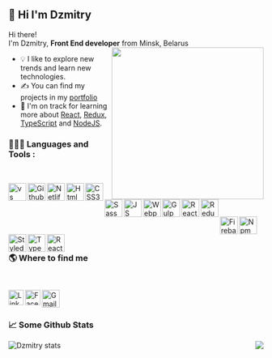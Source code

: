 ## 👋 Hi I'm Dzmitry

Hi there!<br>
I'm Dzmitry, <strong>Front End developer</strong> from  Minsk, Belarus
<img align="right" src="https://user-images.githubusercontent.com/61329467/127743431-2f7456f9-850f-4222-8a22-88a249607273.png" width="300" height="300">

- 💡 I like to explore new trends and learn new technologies.
- ✍ You can find my projects in my [portfolio](https://dzmitrydavid.github.io/portfolio/)
- 🌱 I'm on track for learning more about [React](https://reactjs.org/), [Redux](https://redux.js.org/),
  [TypeScript](https://www.typescriptlang.org/) and [NodeJS](https://nodejs.org/).

### 👨🏻‍💻  Languages and Tools :
<br/>

[<img align="left" width=35 height=35 src="https://user-images.githubusercontent.com/61329467/127686852-2df2cd44-dc58-4472-b1c2-4e35a8f57d0a.png" alt="vs code" title="Visual Studio Code">](https://code.visualstudio.com/)
[<img align=left width=35 height=35 src="https://user-images.githubusercontent.com/61329467/127690450-abeb8f25-fa83-42d8-85a2-6d717ef41090.png" alt="Github" title="Git">](https://github.com/)
[<img align="left" width=35 height=35 src="https://user-images.githubusercontent.com/61329467/127693496-29528a9d-53a0-4903-87e2-cef1f2b13348.png" alt="Netlify" title="Netlify">](https://www.netlify.com/)
[<img align="left" width=35 height=35 src="https://user-images.githubusercontent.com/61329467/127685962-eb8d84c3-4125-4303-8f86-10fc6a99d278.png" alt="Html" title="HTML5">](https://www.w3schools.com/html)
[<img align="left" width=35 height=35 src="https://user-images.githubusercontent.com/61329467/127686549-4912a02c-96a9-42dc-803c-175fb10ec60e.png" alt="CSS3" title=CSS3>](https://www.w3schools.com/css)
[<img align="left" width=35 height=35 src="https://user-images.githubusercontent.com/61329467/127691452-2cf88daf-ed9f-46f6-bb1f-f358ccce10dc.png" alt="Sass" title=Sass>](https://sass-guidelin.es/)
[<img align="left" width=35 height=35 src="https://user-images.githubusercontent.com/61329467/127687821-e6d71ea3-5433-40fc-ab6d-c3b1c936abf4.png" alt="JS" title=JavaScript>](https://tc39.es/ecma262/)
[<img align="left" width=35 height=35 src="https://user-images.githubusercontent.com/61329467/127687674-35df7e3b-cafb-41ef-a8fd-5510df434e33.png" alt="Webpack" title=Webpack>](https://webpack.js.org/)
[<img align="left" width=35 height=35 src="https://user-images.githubusercontent.com/61329467/127692386-ec291e3c-1153-42b0-92a2-93b162d225d3.png" alt="Gulp" title=Gulp>](https://gulpjs.com/)
[<img align="left" width=35 height=35 src="https://user-images.githubusercontent.com/61329467/127689351-81b06c19-4f3d-4aec-b373-4bafa9a03035.png" alt="React" title="React">](https://reactjs.org/)
[<img align="left" width=35 height=35 src="https://user-images.githubusercontent.com/61329467/127689101-2ab91222-1887-4145-ae4c-6564f4a45e51.png" alt="Redux" title="Redux">](https://redux.js.org/)
<br/>
<br/>
<br/>
[<img align="left" width=35 height=35 src="https://user-images.githubusercontent.com/61329467/127692832-8d00e3f1-d593-4814-bdff-544f2172f46d.png" title="Firebase">](https://firebase.google.com/)
[<img align="left" width=35 height=35 src="https://user-images.githubusercontent.com/61329467/127693040-3d5acf01-dcec-4272-a233-66187e0d799a.png" alt="Npm" title="Npm">](https://www.npmjs.com/)
[<img align="left" width=35 height=35 src="https://user-images.githubusercontent.com/61329467/127694718-98bdf942-b309-4a7a-a778-7af960a5c5ff.png" alt="Styled-components" title="Styled-Components">](https://styled-components.com/)
[<img align="left" width=35 height=35 src="https://user-images.githubusercontent.com/61329467/127690152-4cae8577-04cd-43a2-aa9f-22b45be219b8.png" alt="TypeScript" title="TypeScript">](https://www.typescriptlang.org/)
[<img align="left" width=35 height=35 src="https://user-images.githubusercontent.com/61329467/127695645-6b0f32de-67f7-4c55-9f21-e6e41d984678.png" alt="React Router" title="React Router">](https://reactrouter.com/)

<br/>
<br/>

### 🌎 Where to find me
<br/>

[<img align="left" width=30 height=30 src="https://user-images.githubusercontent.com/61329467/127709676-3ffefb4b-c2c6-45f5-8b95-511e781363b5.png" alt="LinkedIn" title="LinkedIn">](https://www.linkedin.com/in/dzmitrydavidovich/)
[<img align="left" width=30 height=30 src="https://user-images.githubusercontent.com/61329467/127710256-db98f536-eacf-46b9-a565-14a45d2f8a0e.png" alt="Facebook" title="Facebook">](https://www.facebook.com/dzmitry.davidovich.1)
[<img  width=35 height=35 src="https://user-images.githubusercontent.com/61329467/127712124-92b3fc8e-eb48-42d6-813b-8c2c41ef4543.png" alt="Gmail" title="Gmail">](mailto:dzmitrydavidovich89@gmail.com)

### 📈 Some Github Stats

<img align="left" src="https://github-readme-stats.vercel.app/api?username=DzmitryDavid&theme=onedark&show_icons=true&hide_border=true&hide=contribs,prs" alt="Dzmitry stats">
<img align="right" src="https://github-readme-stats.vercel.app/api/top-langs/?username=DzmitryDavid&theme=onedark&show_icons=true&hide_border=true&hide=contribs,prs">



